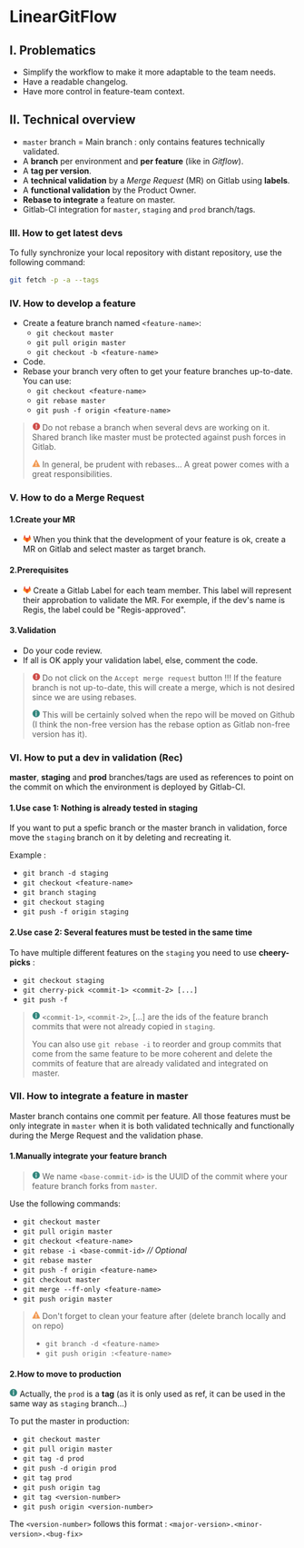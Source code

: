 # LinearGitFlow

## I. Problematics

- Simplify the workflow to make it more adaptable to the team needs.
- Have a readable changelog.
- Have more control in feature-team context.

## II. Technical overview

- `master` branch = Main branch : only contains features technically validated.
- A **branch** per environment and **per feature** (like in *Gitflow*).
- A **tag per version**.
- A **technical validation** by a *Merge Request* (MR) on Gitlab using **labels**.
- A **functional validation** by the Product Owner.
- **Rebase to integrate** a feature on master.
- Gitlab-CI integration for `master`, `staging` and `prod` branch/tags.

### III. How to get latest devs
To fully synchronize your local repository with distant repository, use the following command:

```bash
git fetch -p -a --tags
```

### IV. How to develop a feature

- Create a feature branch named `<feature-name>`:
    - `git checkout master`
    - `git pull origin master`
    - `git checkout -b <feature-name>`   
- Code.
- Rebase your branch very often to get your feature branches up-to-date. You can use:
    - `git checkout <feature-name>`
    - `git rebase master`
    - `git push -f origin <feature-name>`

> ![danger](.README/danger.png) Do not rebase a branch when several devs are working on it. Shared branch like master must be protected against push
forces in Gitlab.
>
> ![warning](.README/warning.png) In general, be prudent with rebases... A great power comes with a great responsibilities.


### V. How to do a Merge Request

#### 1.Create your MR

- ![gitlab](.README/gitlab.png) When you think that the development of your feature is ok, create a MR on Gitlab and select master as target branch.


#### 2.Prerequisites

- ![gitlab](.README/gitlab.png) Create a Gitlab Label for each team member. This label will represent their approbation to validate the MR. For exemple, if the dev's
name is Regis, the label could be "Regis-approved".

#### 3.Validation
- Do your code review.
- If all is OK apply your validation label, else, comment the code.

> ![danger](.README/danger.png) Do not click on the `Accept merge request` button !!! If the feature branch is not up-to-date, this will create a merge, which is
not desired since we are using rebases. 
>
> ![info](.README/info.png) This will be certainly solved when the repo will be moved on Github (I think the
non-free version has the rebase option as Gitlab non-free version has it).


### VI. How to put a dev in validation (Rec)

**master**, **staging** and **prod** branches/tags are used as references to point on the commit on which the environment is deployed by Gitlab-CI.

#### 1.Use case 1: Nothing is already tested in staging

If you want to put a spefic branch or the master branch in validation, force move the `staging` branch on it by deleting and recreating it.

Example :

- `git branch -d staging`
- `git checkout <feature-name>`
- `git branch staging`
- `git checkout staging`
- `git push -f origin staging`

#### 2.Use case 2: Several features must be tested in the same time

To have multiple different features on the `staging` you need to use **cheery-picks** :

- `git checkout staging`
- `git cherry-pick <commit-1> <commit-2> [...]`
- `git push -f`

> ![info](.README/info.png) `<commit-1>`, `<commit-2>`, [...] are the ids of the feature branch commits that were not already copied in `staging`.
>
> You can also use `git rebase -i` to reorder and group commits that come from the same feature to be more coherent and
delete the commits of feature that are already validated and integrated on master.

### VII. How to integrate a feature in master

Master branch contains one commit per feature. All those features must be only integrate in `master` when it is both validated technically and
functionally during the Merge Request and the validation phase.


#### 1.Manually integrate your feature branch

> ![info](.README/info.png) We name `<base-commit-id>` is the UUID of the commit where your feature branch forks from `master`.

Use the following commands:
- `git checkout master`
- `git pull origin master`
- `git checkout <feature-name>`
- `git rebase -i <base-commit-id>` _// Optional_
- `git rebase master`
- `git push -f origin <feature-name>`
- `git checkout master`
- `git merge --ff-only <feature-name>`
- `git push origin master`

> ![warning](.README/warning.png) Don't forget to clean your feature after (delete branch locally and on repo)
>
> - `git branch -d <feature-name>`
> - `git push origin :<feature-name>`

#### 2.How to move to production

![info](.README/info.png) Actually, the `prod` is a **tag** (as it is only used as ref, it can be used in the same way as `staging` branch...)

To put the master in production:

- `git checkout master`
- `git pull origin master`
- `git tag -d prod`
- `git push -d origin prod`
- `git tag prod`
- `git push origin tag`
- `git tag <version-number>` 
- `git push origin <version-number>`

The `<version-number>` follows this format : `<major-version>.<minor-version>.<bug-fix>`
